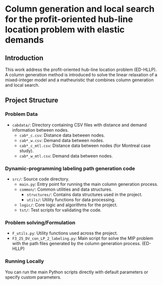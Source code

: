 # Column generation and local search for the profit-oriented hub-line location problem with elastic demands

## Introduction
This work address the profit-oriented hub-line location problem (ED-HLLP). A column generation method is introduced to solve the linear relaxation of a mixed-integer model and 
a matheuristic that combines column generation and local search.

## Project Structure
### Problem Data
- `cabdata/`: Directory containing CSV files with distance and demand information between nodes.
  - `cab*_c.csv`: Distance data between nodes.
  - `cab*_w.csv`: Demand data between nodes.
  - `cab*_c_mtl.csv`: Distance data between nodes (for Montreal case study).
  - `cab*_w_mtl.csv`: Demand data between nodes.
### Dynamic-programming labeling path generation code 
- `src/`: Source code directory.
  - `main.py`: Entry point for running the main column generation process.
  - `common/`: Common utilities and data structures.
    - `structures/`: Contains data structures used in the project.
    - `utils/`: Utility functions for data processing.
  - `logic/`: Core logic and algorithms for the project.
  - `tst/`: Test scripts for validating the code.
### Problem solving/Formulation
- `F_utils.py`: Utility functions used across the project.
- `F3_25_DV_con_LP_2_labeling.py`: Main script for solve the MIP problem with the path files generated by the column generation process. (ED-HLLP)

### Running Locally
You can run the main Python scripts directly with default parameters or specify custom parameters.

